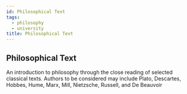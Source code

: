 ```yaml
---
id: Philosophical Text
tags:
  - philosophy
  - university
title: Philosophical Text
---
```


## Philosophical Text

An introduction to philosophy through the close reading of selected classical texts.
Authors to be considered may include Plato, Descartes, Hobbes, Hume, Marx, Mill, Nietzsche, Russell, and De Beauvoir
